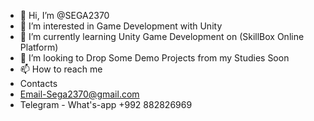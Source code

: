 - 👋 Hi, I’m @SEGA2370
- 👀 I’m interested in Game Development with Unity
- 🌱 I’m currently learning Unity Game Development on (SkillBox Online Platform)
- 💞️ I’m looking to Drop Some Demo Projects from my Studies Soon 
- 📫 How to reach me
- Contacts
- Email-Sega2370@gmail.com
- Telegram - What's-app +992 882826969

<!---
SEGA2370/SEGA2370 is a ✨ special ✨ repository because its `README.md` (this file) appears on your GitHub profile.
You can click the Preview link to take a look at your changes.
--->
